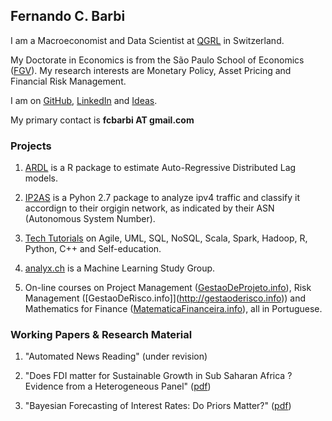 
## Fernando C. Barbi

I am a Macroeconomist and Data Scientist at [QGRL](http://qgrl.ch) in Switzerland.

My Doctorate in Economics is from the São Paulo School of Economics ([FGV](http://economics-sp.fgv.br/)). 
My research interests are Monetary Policy, Asset Pricing and Financial Risk Management. 

I am on [GitHub](https://github.com/fcbarbi), [LinkedIn](https://www.linkedin.com/in/fcbarbi/) and [Ideas](https://ideas.repec.org/f/pba724.html).

My primary contact is **fcbarbi AT gmail.com**

### Projects 

1. [ARDL](https://github.com/fcbarbi/ardl) is a R package to estimate Auto-Regressive Distributed Lag models.

2. [IP2AS](https://github.com/fcbarbi/ip2as) is a Pyhon 2.7 package to analyze ipv4 traffic and classify it accordign to their orgigin network, as indicated by their ASN (Autonomous System Number).

3. [Tech Tutorials](http://tutor.fcbarbi.com) on Agile, UML, SQL, NoSQL, Scala, Spark, Hadoop, R, Python, C++ and Self-education.

4. [analyx.ch](http://analyx.ch) is a Machine Learning Study Group.

5. On-line courses on Project Management ([GestaoDeProjeto.info](http://gestaodeprojeto.info)), Risk Management ([GestaoDeRisco.info]](http://gestaoderisco.info)) and Mathematics for Finance ([MatematicaFinanceira.info](http://matematicafinanceira.info)), all in Portuguese. 

### Working Papers & Research Material 

1. "Automated News Reading" (under revision)

2. "Does FDI matter for Sustainable Growth in Sub Saharan Africa ? Evidence from a Heterogeneous Panel" ([pdf](https://github.com/fcbarbi/research/blob/master/FDI_Sustainable_Growth_SSA_2016.pdf))

3. "Bayesian Forecasting of Interest Rates: Do Priors Matter?" ([pdf](https://github.com/fcbarbi/research/blob/master/Bayesian_forecasting_interest_rates_do_priors_matter.pdf))
